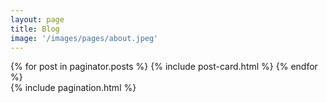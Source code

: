 ```yaml
---
layout: page
title: Blog
image: '/images/pages/about.jpeg'
---
```

<div class='o-wrapper'>
  <div class='o-grid js-grid'>
    {% for post in paginator.posts %}
      {% include post-card.html %}
    {% endfor %}
  </div>

  <div class='o-grid'>
    {% include pagination.html %}
  </div>
</div>
